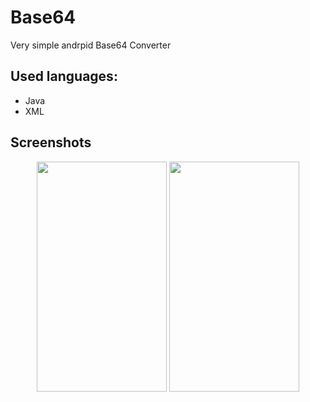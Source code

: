 # Base64
Very simple andrpid Base64 Converter

## Used languages:
- Java
- XML

## Screenshots
<center>
<div>
  <img src="https://dl.cafedl.com/Yousef/Apps/Base64/Screenshots/Base64.P1.jpg" width="208" height="368" inline-block;/>
  <img src="http://dl.cafedl.com/Yousef/Apps/Base64/Screenshots/Base64.P2.jpg" width="208" height="368" inline-block/>
<div/>
<center/>
